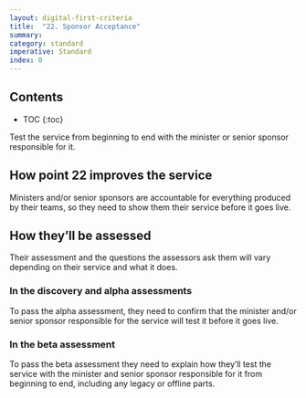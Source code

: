 ```yaml
---
layout: digital-first-criteria
title:  "22. Sponsor Acceptance"
summary:
category: standard
imperative: Standard
index: 0
---
```


## Contents

* TOC
{:toc}
<!--TOC max3-->

Test the service from beginning to end with the minister or senior sponsor responsible for it.

## How point 22 improves the service

Ministers and/or senior sponsors are accountable for everything produced by their teams, so they need to show them their service before it goes live.

## How they’ll be assessed

Their assessment and the questions the assessors ask them will vary depending on their service and what it does.

### In the discovery and alpha assessments

To pass the alpha assessment, they need to confirm that the minister and/or senior sponsor responsible for the service will test it before it goes live.

### In the beta assessment

To pass the beta assessment they need to explain how they’ll test the service with the minister and senior sponsor responsible for it from beginning to end, including any legacy or offline parts.
